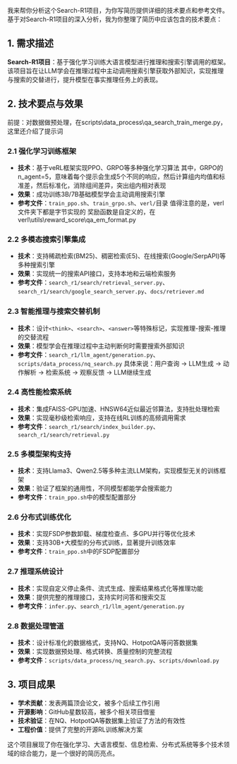 我来帮你分析这个Search-R1项目，为你写简历提供详细的技术要点和参考文件。
基于对Search-R1项目的深入分析，我为你整理了简历中应该包含的技术要点：

## 1. 需求描述

**Search-R1项目**：基于强化学习训练大语言模型进行推理和搜索引擎调用的框架。该项目旨在让LLM学会在推理过程中主动调用搜索引擎获取外部知识，实现推理与搜索的交替进行，提升模型在事实推理任务上的表现。

## 2. 技术要点与效果

前提：对数据做预处理，在scripts\data_process\qa_search_train_merge.py，这里还介绍了提示词

### 2.1 强化学习训练框架
- **技术**：基于veRL框架实现PPO、GRPO等多种强化学习算法
其中，GRPO的n_agent=5，意味着每个提示会生成5个不同的响应，然后计算组内均值和标准差，然后标准化，消除组间差异，突出组内相对表现
- **效果**：成功训练3B/7B基础模型学会主动调用搜索引擎
- **参考文件**：`train_ppo.sh`、`train_grpo.sh`、`verl/`目录
值得注意的是，verl文件夹下都是字节实现的
奖励函数是自定义的，在verl\utils\reward_score\qa_em_format.py

### 2.2 多模态搜索引擎集成
- **技术**：支持稀疏检索(BM25)、稠密检索(E5)、在线搜索(Google/SerpAPI)等多种搜索引擎
- **效果**：实现统一的搜索API接口，支持本地和云端检索服务
- **参考文件**：`search_r1/search/retrieval_server.py`、`search_r1/search/google_search_server.py`、`docs/retriever.md`

### 2.3 智能推理与搜索交替机制
- **技术**：设计`<think>`、`<search>`、`<answer>`等特殊标记，实现推理-搜索-推理的交替流程
- **效果**：模型学会在推理过程中主动判断何时需要搜索外部知识
- **参考文件**：`search_r1/llm_agent/generation.py`、`scripts/data_process/nq_search.py`
具体来说：用户查询 → LLM生成 → 动作解析 → 检索系统 → 观察反馈 → LLM继续生成

### 2.4 高性能检索系统
- **技术**：集成FAISS-GPU加速、HNSW64近似最近邻算法，支持批处理检索
- **效果**：实现毫秒级检索响应，支持在线RL训练的高频调用需求
- **参考文件**：`search_r1/search/index_builder.py`、`search_r1/search/retrieval.py`

### 2.5 多模型架构支持
- **技术**：支持Llama3、Qwen2.5等多种主流LLM架构，实现模型无关的训练框架
- **效果**：验证了框架的通用性，不同模型都能学会搜索能力
- **参考文件**：`train_ppo.sh`中的模型配置部分

### 2.6 分布式训练优化
- **技术**：实现FSDP参数卸载、梯度检查点、多GPU并行等优化技术
- **效果**：支持30B+大模型的分布式训练，显著提升训练效率
- **参考文件**：`train_ppo.sh`中的FSDP配置部分

### 2.7 推理系统设计
- **技术**：实现自定义停止条件、流式生成、搜索结果格式化等推理功能
- **效果**：提供完整的推理接口，支持实时问答和搜索交互
- **参考文件**：`infer.py`、`search_r1/llm_agent/generation.py`

### 2.8 数据处理管道
- **技术**：设计标准化的数据格式，支持NQ、HotpotQA等问答数据集
- **效果**：实现数据预处理、格式转换、质量控制的完整流程
- **参考文件**：`scripts/data_process/nq_search.py`、`scripts/download.py`

## 3. 项目成果

- **学术贡献**：发表两篇顶会论文，被多个后续工作引用
- **开源影响**：GitHub星数较高，被多个相关项目借鉴
- **技术验证**：在NQ、HotpotQA等数据集上验证了方法的有效性
- **工程价值**：提供了完整的开源RL训练解决方案

这个项目展现了你在强化学习、大语言模型、信息检索、分布式系统等多个技术领域的综合能力，是一个很好的简历亮点。